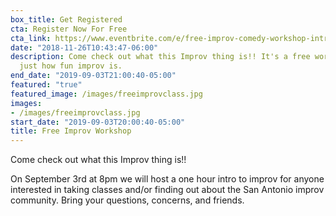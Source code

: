 ```yaml
---
box_title: Get Registered
cta: Register Now For Free
cta_link: https://www.eventbrite.com/e/free-improv-comedy-workshop-intro-to-improv-sept-3-tickets-70532981045
date: "2018-11-26T10:43:47-06:00"
description: Come check out what this Improv thing is!! It's a free workshop to see
  just how fun improv is.
end_date: "2019-09-03T21:00:40-05:00"
featured: "true"
featured_image: /images/freeimprovclass.jpg
images:
- /images/freeimprovclass.jpg
start_date: "2019-09-03T20:00:40-05:00"
title: Free Improv Workshop
---
```


Come check out what this Improv thing is!!


On September 3rd at 8pm we will host a one hour intro to improv for anyone interested in taking classes and/or finding out about the San Antonio improv community. Bring your questions, concerns, and friends.
